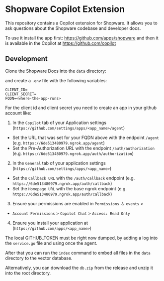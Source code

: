 # Shopware Copilot Extension

This repository contains a Copilot extension for Shopware. It allows you to ask questions about the Shopware codebase and developer docs.

To use it install the app first: https://github.com/apps/shopware and then it is available in the Copilot at https://github.com/copilot

## Development



Clone the Shopware Docs into the `data` directory:

and create a `.env` file with the following variables:

```
CLIENT_ID=
CLIENT_SECRET=
FQDN=<where-the-app-runs>
```

For the client id and client secret you need to create an app in your github account like:

1. In the `Copilot` tab of your Application settings (`https://github.com/settings/apps/<app_name>/agent`)
- Set the URL that was set for your FQDN above with the endpoint `/agent` (e.g. `https://6de513480979.ngrok.app/agent`)
- Set the Pre-Authorization URL with the endpoint `/auth/authorization` (e.g. `https://6de513480979.ngrok.app/auth/authorization`)
2. In the `General` tab of your application settings (`https://github.com/settings/apps/<app_name>`)
- Set the `Callback URL` with the `/auth/callback` endpoint (e.g. `https://6de513480979.ngrok.app/auth/callback`)
- Set the `Homepage URL` with the base ngrok endpoint (e.g. `https://6de513480979.ngrok.app/auth/callback`)
3. Ensure your permissions are enabled in `Permissions & events` > 
- `Account Permissions` > `Copilot Chat` > `Access: Read Only`
4. Ensure you install your application at (`https://github.com/apps/<app_name>`)


The local GITHUB_TOKEN must be right now dumped, by adding a log into the `service.go` file and using once the agent.

After that you can run the `index` command to embed all files in the `data` directory to the vector database.

Alternatively, you can download the `db.zip` from the release and unzip it into the root directory.

